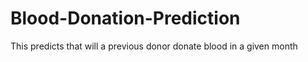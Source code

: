 # Blood-Donation-Prediction
This predicts that will a previous donor donate blood in a given month 
